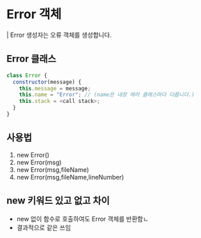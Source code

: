 # Error 객체

| Error 생성자는 오류 객체를 생성합니다.

## Error 클래스

```js
class Error {
  constructor(message) {
    this.message = message;
    this.name = "Error"; // (name은 내장 에러 클래스마다 다릅니다.)
    this.stack = <call stack>;
  }
}
```

## 사용법

1. new Error()
2. new Error(msg)
3. new Error(msg,fileName)
4. new Error(msg,fileName,lineNumber)

## new 키워드 있고 없고 차이

- new 없이 함수로 호출하여도 Error 객체를 반환함ㄴ
- 결과적으로 같은 쓰임
